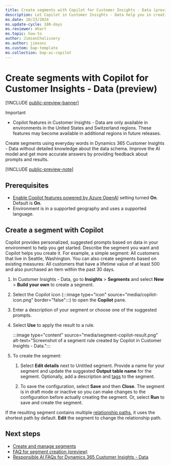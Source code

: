 ```yaml
---
title: Create segments with Copilot for Customer Insights - Data (preview)
description: Let Copilot in Customer Insights - Data help you in creating segments based on data in your environment.
ms.date: 10/23/2024
ms.update-cycle: 180-days
ms.reviewer: mhart
ms.topic: how-to
author: JimsonChalissery
ms.author: jimsonc
ms.custom: bap-template
ms.collection: bap-ai-copilot 
---
```


# Create segments with Copilot for Customer Insights - Data (preview)

[!INCLUDE [public-preview-banner](includes/public-preview-banner.md)]

> [!IMPORTANT]
> - Copilot features in Customer Insights - Data are only available in environments in the United States and Switzerland regions. These features may become available in additional regions in future releases.

Create segments using everyday words in Dynamics 365 Customer Insights - Data without detailed knowledge about the data schema. Improve the AI model and get more accurate answers by providing feedback about prompts and results.

[!INCLUDE [public-preview-note](includes/public-preview-note.md)]

## Prerequisites

- [Enable Copilot features powered by Azure OpenAI](copilot-global-consent.md) setting turned **On**. Default is **On**.
- Environment is in a supported geography and uses a supported language.

## Create a segment with Copilot

Copilot provides personalized, suggested prompts based on data in your environment to help you get started. Describe the segment you want and Copilot helps you create it. For example, a simple segment: All customers that live in Seattle, Washington. You can also create segments based on existing measures: All customers that have a lifetime value of at least 500 and also purchased an item within the past 30 days.

1. In Customer Insights - Data, go to **Insights** > **Segments** and select **New** > **Build your own** to create a segment.

1. Select the Copilot icon (:::image type="icon" source="media/copilot-icon.png" border="false":::) to open the **Copilot** pane.

1. Enter a description of your segment or choose one of the suggested prompts.

1. Select **Use** to apply the result to a rule.

   :::image type="content" source="media/segment-copilot-result.png" alt-text="Screenshot of a segment rule created by Copilot in Customer Insights - Data.":::

1. To create the segment:

   1. Select **Edit details** next to Untitled segment. Provide a name for your segment and update the suggested **Output table name** for the segment. Optionally, add a description and [tags](work-with-tags-columns.md#manage-tags) to the segment.

   1. To save the configuration, select **Save** and then **Close**. The segment is in draft mode or inactive so you can make changes to the configuration before actually creating the segment. Or, select **Run** to save and create the segment.

If the resulting segment contains multiple [relationship paths](relationships.md), it uses the shortest path by default. **Edit** the segment to change the relationship path.  

## Next steps

- [Create and manage segments](segments.md)
- [FAQ for segment creation (preview)](faqs-segment-creation.md)
- [Responsible AI FAQs for Dynamics 365 Customer Insights - Data](responsible-ai-overview.md)
